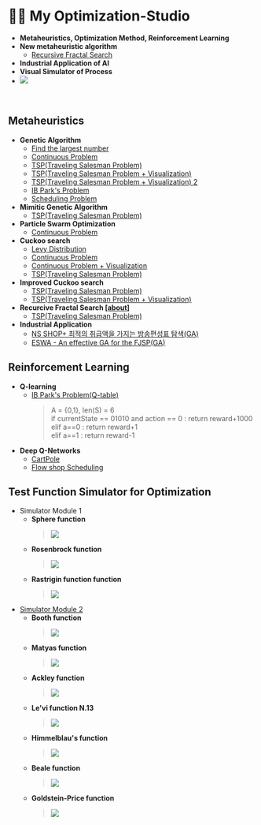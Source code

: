 # 👨‍💻 My Optimization-Studio
- <b>Metaheuristics, Optimization Method, Reinforcement Learning</b>
- <b>New metaheuristic algorithm</b>
  - [Recursive Fractal Search]() 
- <b>Industrial Application of AI</b>
- <b>Visual Simulator of Process</b>
- <img src = "https://img.shields.io/badge/Language-python-blue">
<br/>

## Metaheuristics
- <b>Genetic Algorithm</b>
  - [Find the largest number](https://github.com/koptimizer/my_Optimization-studio/blob/master/code/GA/GA_largestNumberFinder.py)<br/>
  - [Continuous Problem](https://github.com/koptimizer/my_Optimization-studio/blob/master/code/GA/geneticAlgorithmOnCon.py)
  - [TSP(Traveling Salesman Problem)](https://github.com/koptimizer/my_Optimization-studio/blob/master/code/GA/GA_TSP.py)<br/>
  - [TSP(Traveling Salesman Problem + Visualization)](https://github.com/koptimizer/my_Optimization-studio/blob/master/code/GA/geneticAlgorithmOnDis.py)
  - [TSP(Traveling Salesman Problem + Visualization) 2](https://github.com/koptimizer/my_Optimization-studio/blob/master/code/GA/geneticAlgorithmOnDis2.py)
  - [IB Park's Problem](https://github.com/koptimizer/my_Optimization-studio/blob/master/code/GA/GA_Park.py)
  - [Scheduling Problem](https://github.com/koptimizer/my_Optimization-studio/blob/master/code/GA/geneticAlgorithmOnSch.py)
- <b>Mimitic Genetic Algorithm</b>
  - [TSP(Traveling Salesman Problem)](https://github.com/koptimizer/my_Optimization-studio/blob/master/code/GA/mGA_2opt_numpyGA_2.py)<br/>
- <b>Particle Swarm Optimization</b>
  - [Continuous Problem](https://github.com/koptimizer/my_Optimization-studio/blob/master/code/PSO/PSO.py)
- <b>Cuckoo search</b>
  - [Levy Distribution](https://github.com/koptimizer/my_Optimization-studio/blob/master/code/CS/levy.py)
  - [Continuous Problem](https://github.com/koptimizer/my_Optimization-studio/blob/master/code/CS/cuckooSearchOnCon.py)
  - [Continuous Problem + Visualization](https://github.com/koptimizer/my_Optimization-studio/blob/master/code/CS/cuckooSearchOnCon2.py)
  - [TSP(Traveling Salesman Problem)](https://github.com/koptimizer/my_Optimization-studio/blob/master/code/CS/CS.py)<br/>
- <b>Improved Cuckoo search</b>
  - [TSP(Traveling Salesman Problem)](https://github.com/koptimizer/my_Optimization-studio/blob/master/code/CS/ICS.py)<br/>
  - [TSP(Traveling Salesman Problem + Visualization)](https://github.com/koptimizer/my_Optimization-studio/blob/master/code/CS/cuckooSearchOnDis.py)
- <b>Recurcive Fractal Search [[about]]()</b>
  - [TSP(Traveling Salesman Problem)](https://github.com/koptimizer/my_Optimization-studio/blob/master/code/RFS/recursiveFractalSearch.py)
- <b>Industrial Application</b>
  - [NS SHOP+ 최적의 취급액을 가지는 방송편성표 탐색(GA)]()
  - [ESWA - An effective GA for the FJSP(GA)](https://github.com/koptimizer/my_Optimization-studio/blob/master/code/GA/eswa3.py)<br/>

## Reinforcement Learning
- <b>Q-learning</b>
  - [IB Park's Problem(Q-table)](https://github.com/koptimizer/my_Optimization-studio/blob/master/code/RL/q_table.py)
    > A = {0,1}, len(S) = 6 <br/>
    if currentState == 01010 and action == 0 : return reward+1000 </br>
    elif a==0 : return reward+1 </br>
    elif a==1 : return reward-1 </br>
- <b>Deep Q-Networks</b>
  - [CartPole]()
  - [Flow shop Scheduling]()

## Test Function Simulator for Optimization
- Simulator Module 1
  - <b>Sphere function</b>
    > <img src = "https://github.com/koptimizer/my_Optimization-studio/blob/master/pics/Sphere%20function.jpg">
  - <b>Rosenbrock function</b>
    > <img src = "https://github.com/koptimizer/my_Optimization-studio/blob/master/pics/Rosenbrock%20function.jpg">
  - <b>Rastrigin function function</b>
    > <img src = "https://github.com/koptimizer/my_Optimization-studio/blob/master/pics/Rastrigin%20function.jpg">
- [Simulator Module 2](https://github.com/koptimizer/my_Optimization-studio/blob/master/code/simul/mySimul2.py)
  - <b>Booth function</b>
    > <img src = "https://github.com/koptimizer/my_Optimization-studio/blob/master/pics/Booth%20function.jpg">
  - <b>Matyas function</b>
    > <img src = "https://github.com/koptimizer/my_Optimization-studio/blob/master/pics/Matyas%20function.jpg">
  - <b>Ackley function</b>
    > <img src = "https://github.com/koptimizer/my_Optimization-studio/blob/master/pics/ackley%20function.jpg">
  - <b>Le'vi function N.13</b>
    > <img src = "https://github.com/koptimizer/my_Optimization-studio/blob/master/pics/levi13%20function.jpg">
  - <b>Himmelblau's function</b>
    > <img src = "https://github.com/koptimizer/my_Optimization-studio/blob/master/pics/himmerlblau's%20function.jpg">
  - <b>Beale function</b>
    > <img src = "https://github.com/koptimizer/my_Optimization-studio/blob/master/pics/Beale%20function.jpg">
  - <b>Goldstein-Price function</b>
    > <img src = "https://github.com/koptimizer/my_Optimization-studio/blob/master/pics/Goldstein-Price%20function.jpg">
